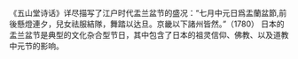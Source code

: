 《五山堂诗话》详尽描写了江户时代盂兰盆节的盛况：“七月中元日爲盂蘭盆節,前後懸燈連夕，兒女祛服結隊，舞踏以达旦。京畿以下諸州皆然。”（1780）
日本的盂兰盆节是典型的文化杂合型节日，其中包含了日本的祖灵信仰、佛教、以及道教中元节的影响。
